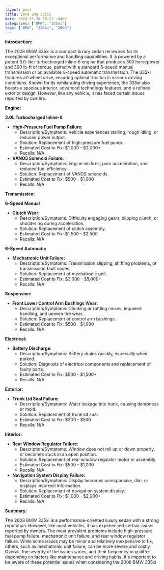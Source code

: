 ```yaml
---
layout: post
title: 2008 BMW 335xi
date: 2024-03-28 19:22 -0400
categories: ["BMW", "335xi"]
tags: ["BMW", "335xi", "2008"]
---
```

**Introduction:**

The 2008 BMW 335xi is a compact luxury sedan renowned for its exceptional performance and handling capabilities. It is powered by a potent 3.0-liter turbocharged inline-6 engine that produces 300 horsepower and 300 lb-ft of torque, paired with a standard 6-speed manual transmission or an available 6-speed automatic transmission. The 335xi features all-wheel drive, ensuring optimal traction in various driving conditions. Known for its exhilarating driving experience, the 335xi also boasts a spacious interior, advanced technology features, and a refined exterior design. However, like any vehicle, it has faced certain issues reported by owners.

**Engine:**

**3.0L Turbocharged Inline-6**

* **High-Pressure Fuel Pump Failure:**
  * Description/Symptoms: Vehicle experiences stalling, rough idling, or reduced power output.
  * Solution: Replacement of high-pressure fuel pump.
  * Estimated Cost to Fix: $1,000 - $2,000+
  * Recalls: N/A
* **VANOS Solenoid Failure:**
  * Description/Symptoms: Engine misfires, poor acceleration, and reduced fuel efficiency.
  * Solution: Replacement of VANOS solenoids.
  * Estimated Cost to Fix: $500 - $1,000
  * Recalls: N/A

**Transmission:**

**6-Speed Manual**

* **Clutch Wear:**
  * Description/Symptoms: Difficulty engaging gears, slipping clutch, or shuddering during acceleration.
  * Solution: Replacement of clutch assembly.
  * Estimated Cost to Fix: $1,500 - $2,500
  * Recalls: N/A

**6-Speed Automatic**

* **Mechatronic Unit Failure:**
  * Description/Symptoms: Transmission slipping, shifting problems, or transmission fault codes.
  * Solution: Replacement of mechatronic unit.
  * Estimated Cost to Fix: $3,000 - $5,000+
  * Recalls: N/A

**Suspension:**

* **Front Lower Control Arm Bushings Wear:**
  * Description/Symptoms: Clunking or rattling noises, impaired handling, and uneven tire wear.
  * Solution: Replacement of control arm bushings.
  * Estimated Cost to Fix: $500 - $1,000
  * Recalls: N/A

**Electrical:**

* **Battery Discharge:**
  * Description/Symptoms: Battery drains quickly, especially when parked.
  * Solution: Diagnosis of electrical components and replacement of faulty parts.
  * Estimated Cost to Fix: $500 - $1,500+
  * Recalls: N/A

**Exterior:**

* **Trunk Lid Seal Failure:**
  * Description/Symptoms: Water leakage into trunk, causing dampness or mold.
  * Solution: Replacement of trunk lid seal.
  * Estimated Cost to Fix: $300 - $500
  * Recalls: N/A

**Interior:**

* **Rear Window Regulator Failure:**
  * Description/Symptoms: Window does not roll up or down properly, or becomes stuck in an open position.
  * Solution: Replacement of rear window regulator motor or assembly.
  * Estimated Cost to Fix: $500 - $1,000
  * Recalls: N/A
* **Navigation System Display Failure:**
  * Description/Symptoms: Display becomes unresponsive, dim, or displays incorrect information.
  * Solution: Replacement of navigation system display.
  * Estimated Cost to Fix: $1,000 - $2,000+
  * Recalls: N/A

**Summary:**

The 2008 BMW 335xi is a performance-oriented luxury sedan with a strong reputation. However, like most vehicles, it has experienced certain issues reported by owners. The most prevalent problems include high-pressure fuel pump failure, mechatronic unit failure, and rear window regulator failure. While some issues may be minor and relatively inexpensive to fix, others, such as mechatronic unit failure, can be more severe and costly. Overall, the severity of the issues varies, and their frequency may differ depending on factors like maintenance and driving habits. It's important to be aware of these potential issues when considering the 2008 BMW 335xi.
